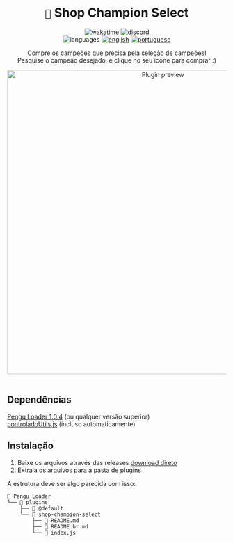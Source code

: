 <div align="center">

# `🐧` Shop Champion Select <br>

[![wakatime](https://wakatime.com/badge/github/controlado/shop-champion-select.svg)](https://wakatime.com/@programador/projects/oawnlyvwvw)
[![discord](https://img.shields.io/badge/Discord-%235865F2.svg?style=flat&logo=discord&logoColor=white&color=blue)](https://discordapp.com/users/854886148455399436) <br>
![languages](https://img.shields.io/badge/Documentation-gray)
[![english](https://img.shields.io/badge/-English-blue)](README.md)
[![portuguese](https://img.shields.io/badge/-Português%20Brasileiro-blue)](README.br.md)

Compre os campeões que precisa pela seleção de campeões! <br>
Pesquise o campeão desejado, e clique no seu ícone para comprar :)

<img src="https://github.com/controlado/shop-champion-select/assets/71716568/edc26255-d392-490f-9a09-a9bca8ff8589" width="700" alt="Plugin preview">

</div>
<br>

## Dependências

[Pengu Loader 1.0.4](https://github.com/PenguLoader/PenguLoader) (ou qualquer versão superior) <br>
[controladoUtils.js](https://github.com/controlado/pengu-plugins/blob/master/_controladoUtils.js) (incluso automaticamente)

## Instalação

1. Baixe os arquivos através das releases [download direto](https://github.com/controlado/shop-champion-select/releases/latest/download/shop-champion-select.zip)
2. Extraia os arquivos para a pasta de plugins

A estrutura deve ser algo parecida com isso:

```
📂 Pengu Loader
└── 📂 plugins
    ├── 📂 @default
    └── 📂 shop-champion-select
        ├── 📃 README.md
        ├── 📃 README.br.md
        └── 📀 index.js
```